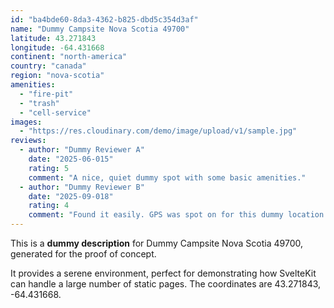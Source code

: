 ```yaml
---
id: "ba4bde60-8da3-4362-b825-dbd5c354d3af"
name: "Dummy Campsite Nova Scotia 49700"
latitude: 43.271843
longitude: -64.431668
continent: "north-america"
country: "canada"
region: "nova-scotia"
amenities:
  - "fire-pit"
  - "trash"
  - "cell-service"
images:
  - "https://res.cloudinary.com/demo/image/upload/v1/sample.jpg"
reviews:
  - author: "Dummy Reviewer A"
    date: "2025-06-015"
    rating: 5
    comment: "A nice, quiet dummy spot with some basic amenities."
  - author: "Dummy Reviewer B"
    date: "2025-09-018"
    rating: 4
    comment: "Found it easily. GPS was spot on for this dummy location."
---
```


This is a **dummy description** for Dummy Campsite Nova Scotia 49700, generated for the proof of concept.

It provides a serene environment, perfect for demonstrating how SvelteKit can handle a large number of static pages. The coordinates are 43.271843, -64.431668.
